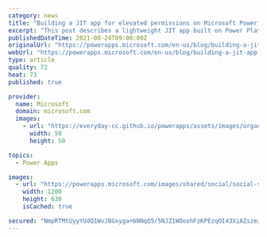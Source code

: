 ```yaml
---
category: news
title: "Building a JIT app for elevated permissions on Microsoft Power Platform"
excerpt: "This post describes a lightweight JIT app built on Power Platform"
publishedDateTime: 2021-08-24T09:00:00Z
originalUrl: "https://powerapps.microsoft.com/en-us/blog/building-a-jit-app-for-elevated-permissions-on-microsoft-power-platform/"
webUrl: "https://powerapps.microsoft.com/en-us/blog/building-a-jit-app-for-elevated-permissions-on-microsoft-power-platform/"
type: article
quality: 72
heat: 73
published: true

provider:
  name: Microsoft
  domain: microsoft.com
  images:
    - url: "https://everyday-cc.github.io/powerapps/assets/images/organizations/microsoft.com-50x50.jpg"
      width: 50
      height: 50

topics:
  - Power Apps

images:
  - url: "https://powerapps.microsoft.com/images/shared/social/social-share-post-ignite.png"
    width: 1200
    height: 630
    isCached: true

secured: "NmpRTMtUyyYUdQ1WvJBGxyga+6NNqQ5/5NJZ1WOoohFzKPEzqOI43XiAZszez/OSmotlDArl3+qaAI9eqGKy2XBE+ZqT9hIH5P/XxAHQ57ODJEhvygLb5Zgy2b1bbBxGdBsJsu8rWyKVmJO0KojBreVFjaV5iwaj2UPIX2g/7+VKHwagUMR6PS0zbB67MG1/X9vOpBp/YjXrs+L9E48Sr5gSdgAkBa1kaoZtwLhDAYb1yzYxeA4/7JSw6eloFM7WELrAvsGCNWYgjDbmc4MLKbwJKfVqF86ZlH8095gkQodCZO8B0iTl0c4xPLH0Iqey0op5renhsYfV7KjkCnCs51a7wVqn2ODUE3Lyhta33Cs=;RohYl/IvpjHG8DE+DOd0IQ=="
---
```


